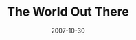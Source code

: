 ---
layout: music 
title: "The World Out There"
date: 2007-10-30 
description: "Freedom series music"
audio: "http://s3.amazonaws.com/crossroadsaudiomessages/SONG-The_World_Out_There.mp3"
audio-duration: "03:54"
src: "http://s3.amazonaws.com/crossroads-media/images/legacy/content/WorldOutThereSML.jpg"
---